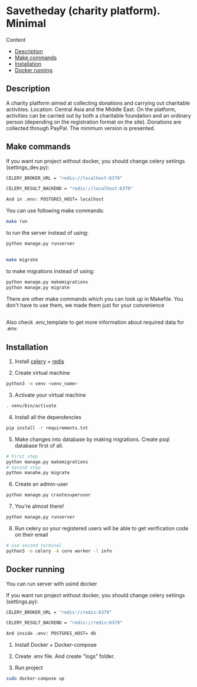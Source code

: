 # Savetheday (charity platform). Minimal

Content
* [Description](#Description)
* [Make commands](#Makecommands)
* [Installation](#Installation)
* [Docker running](#Dockerrunning)
## Description
A charity platform aimed at collecting donations and carrying out charitable activities. Location: Central Asia and the Middle East. On the platform, activities can be carried out by both a charitable foundation and an ordinary person (depending on the registration format on the site). Donations are collected through PayPal. The minimum version is presented.


## Make commands
If you want run project without docker, you should change celery setiings (settings_dev.py):

```bash
CELERY_BROKER_URL = "redis://localhost:6379"

CELERY_RESULT_BACKEND = "redis://localhost:6379"

And in .env: POSTGRES_HOST= localhost
```

You can use following make commands:

```bash
make run
```
to run the server instead of using:
```bash
python manage.py runserver
```
##
```bash
make migrate
```
to make migrations instead of using:
```bash
python manage.py makemigrations
python manage.py migrate
```
There are other make commands which you can look up in Makefile. You don't have to use them, we made them just for your convenience
##
Also check .env_template to get more information about required data for .env.

## Installation
1. Install [celery]((https://docs.celeryq.dev/en/stable/django/first-steps-with-django.html)) + [redis](https://redis.io/)

2. Create virtual machine
```bash
python3 -m venv <venv_name>
```
3. Activate your virtual machine
```bash
. venv/bin/activate
```
4. Install all the dependencies
```bash
pip install -r requirements.txt
```
5. Make changes into database by making migrations. Create psql database first of all.
```bash
# First step
python manage.py makemigrations
# Second step
python manahe.py migrate
```
6. Create an admin-user
```bash
python manage.py createsuperuser
```
7. You're almost there!
```bash
python manage.py runserver
```
8. Run celery so your registered users will be able to get verification code on their email
```bash
# use second terminal
python3 -m celery -A core worker -l info
```




## Docker running
You can run server with usind docker 

If you want run project without docker, you should change celery setiings (settings.py):

```bash
CELERY_BROKER_URL = "redis://redis:6379"

CELERY_RESULT_BACKEND = "redis://redis:6379"

And inside .env: POSTGRES_HOST= db
```

1. Install Docker + Docker-compose

2. Create .env file. And create "logs" folder.

3. Run project
```bash
sudo docker-compose up
```
